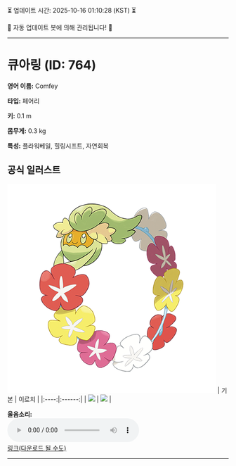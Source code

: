 
⏳ 업데이트 시간: 2025-10-16 01:10:28 (KST) ⏳

🤖 자동 업데이트 봇에 의해 관리됩니다! 🤖

---

# 큐아링 (ID: 764)
**영어 이름:** Comfey

**타입:** 페어리

**키:** 0.1 m

**몸무게:** 0.3 kg

**특성:** 플라워베일, 힐링시프트, 자연회복

## 공식 일러스트
![](https://raw.githubusercontent.com/PokeAPI/sprites/master/sprites/pokemon/other/official-artwork/764.png)
| 기본 | 이로치 |
|:----:|:------:|
| <img src="http://play.pokemonshowdown.com/sprites/ani/comfey.gif" width="200"> | <img src="http://play.pokemonshowdown.com/sprites/ani-shiny/comfey.gif" width="200"> |

**울음소리:**<br><audio controls src="https://raw.githubusercontent.com/PokeAPI/cries/main/cries/pokemon/latest/764.ogg"></audio><br> [링크(다운로드 될 수도)](https://raw.githubusercontent.com/PokeAPI/cries/main/cries/pokemon/latest/764.ogg)


---
